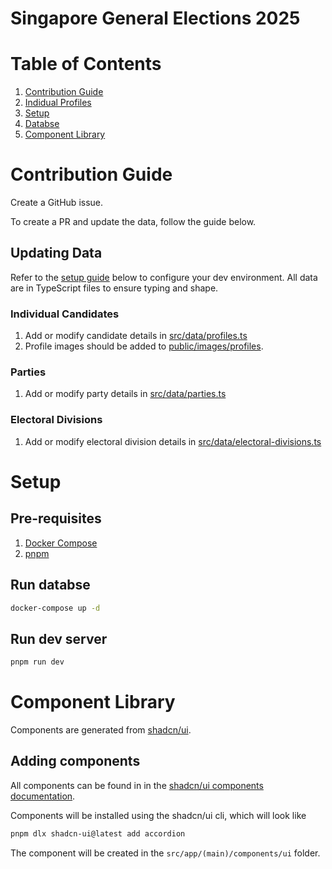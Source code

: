 # Singapore General Elections 2025

# Table of Contents

1. [Contribution Guide](#contribution-guide)
1. [Indidual Profiles](#individual-profiles)
1. [Setup](#setup)
1. [Databse](#database)
1. [Component Library](#component-library)

# Contribution Guide

Create a GitHub issue.

To create a PR and update the data, follow the guide below.

## Updating Data

Refer to the [setup guide](#setup) below to configure your dev environment.
All data are in TypeScript files to ensure typing and shape.

### Individual Candidates

1. Add or modify candidate details in [src/data/profiles.ts](src/data/profiles.ts)
1. Profile images should be added to [public/images/profiles](public/images/profiles/).

### Parties

1. Add or modify party details in [src/data/parties.ts](src/data/parties.ts)

### Electoral Divisions

1. Add or modify electoral division details in [src/data/electoral-divisions.ts](src/data/electoral-division.ts)

# Setup

## Pre-requisites

1. [Docker Compose](https://docs.docker.com/compose/)
1. [pnpm](https://pnpm.io/)

## Run databse

```sh
docker-compose up -d
```

## Run dev server

```sh
pnpm run dev
```

# Component Library

Components are generated from [shadcn/ui](https://ui.shadcn.com/).

## Adding components

All components can be found in in the [shadcn/ui components documentation](https://ui.shadcn.com/docs/components/accordion).

Components will be installed using the shadcn/ui cli, which will look like

```sh
pnpm dlx shadcn-ui@latest add accordion
```

The component will be created in the `src/app/(main)/components/ui` folder.
